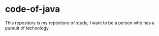 # code-of-java
This repository is my repository of study,  I want to be a person who has a pursuit of technology.
